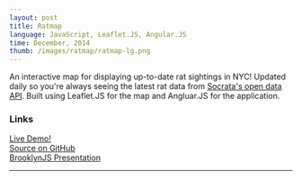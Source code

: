 ```yaml
---
layout: post
title: Ratmap
language: JavaScript, Leaflet.JS, Angular.JS
time: December, 2014
thumb: /images/ratmap/ratmap-lg.png
---
```


An interactive map for displaying up-to-date rat sightings in NYC! Updated daily so you're always seeing the latest rat data from <a href="https://nycopendata.socrata.com/Social-Services/Rat-Sightings/3q43-55fe">Socrata's open data API</a>. Built using Leaflet.JS for the map and Angluar.JS for the application.

<h3>Links</h3>
<a href="http://meredithmmyers.com/ratmap/#/" target="_blank">Live Demo!</a>
<br>
<a href="https://github.com/meredithmmyers/ratmap" target="_blank">Source on GitHub</a>
<br>
<a href="https://github.com/meredithmmyers/ratmap-presentation" target="_blank">BrooklynJS Presentation</a>

-----